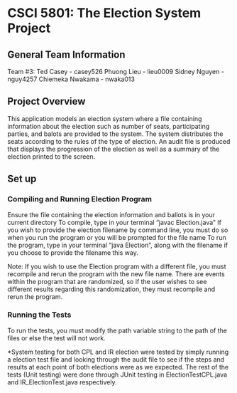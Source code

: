 # CSCI 5801: The Election System Project

## General Team Information
Team #3: 
Ted Casey - casey526
Phuong Lieu - lieu0009
Sidney Nguyen - nguy4257
Chiemeka Nwakama - nwaka013

## Project Overview
This application models an election system where a file containing information about the election such as number of seats, participating parties, and balots are provided to the system. The system distributes the seats according to the rules of the type of election. An audit file is produced that displays the progression of the election as well as a summary of the election printed to the screen. 

## Set up
### Compiling and Running Election Program
Ensure the file containing the election information and ballots is in your current directory
To compile, type in your terminal “javac Election.java”
If you wish to provide the election filename by command line, you must do so when you run the program or you will be prompted for the file name
To run the program, type in your terminal “java Election”, along with the filename if you choose to provide the filename this way.

Note: If you wish to use the Election program with a different file, you must recompile and rerun the program with the new file name. There are events within the program that are randomized, so if the user wishes to see different results regarding this randomization, they must recompile and rerun the program.

### Running the Tests

To run the tests, you must modify the path variable string to the path of the files or else the test will not work.

*System testing for both CPL and IR election were tested by simply running a election test file and looking through the audit file to see if the steps and results at each point of both elections were as we expected. The rest of the tests (Unit testing) were done through JUnit testing in ElectionTestCPL.java and IR_ElectionTest.java respectively.
